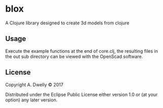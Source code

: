 # blox

A Clojure library designed to create 3d models from clojure

## Usage

Execute the example functions at the end of core.clj, the resulting files in the out sub directory can be viewed with the OpenScad software.

## License

Copyright A. Dwelly © 2017

Distributed under the Eclipse Public License either version 1.0 or (at
your option) any later version.
